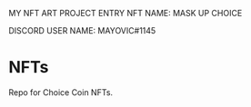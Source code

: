 MY NFT ART PROJECT ENTRY
NFT NAME: MASK UP CHOICE

DISCORD USER NAME: MAYOVIC#1145


# NFTs
Repo for Choice Coin NFTs.
